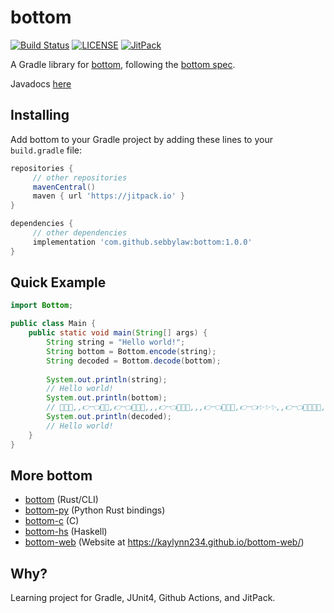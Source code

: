 # bottom

[![Build Status][GHAction-image]][GHAction-link]
[![LICENSE][LICENSE-image]][LICENSE-link]
[![JitPack][JitPack-image]][JitPack-link]

A Gradle library for [bottom](https://github.com/kaylynn234/bottom), following the [bottom spec](https://github.com/kaylynn234/bottom-spec).

Javadocs [here](https://jitpack.io/com/github/sebbylaw/bottom-java/latest/javadoc/)

## Installing

Add bottom to your Gradle project by adding these lines to your `build.gradle` file:
```groovy
repositories {
	 // other repositories
     mavenCentral()
     maven { url 'https://jitpack.io' }
}

dependencies {
     // other dependencies
     implementation 'com.github.sebbylaw:bottom:1.0.0'
}
```

## Quick Example

```java
import Bottom;

public class Main {
    public static void main(String[] args) {
        String string = "Hello world!";
        String bottom = Bottom.encode(string);
        String decoded = Bottom.decode(bottom);
        
        System.out.println(string);
        // Hello world!
        System.out.println(bottom);
        // 💖✨✨,,👉👈💖💖,👉👈💖💖🥺,,,👉👈💖💖🥺,,,👉👈💖💖✨,👉👈✨✨✨,,👉👈💖💖✨🥺,,,,👉👈💖💖✨,👉👈💖💖✨,,,,👉👈💖💖🥺,,,👉👈💖💖👉👈✨✨✨,,,👉👈
        System.out.println(decoded);
        // Hello world!
    }
}
```

## More bottom

- [bottom](https://github.com/kaylynn234/bottom) (Rust/CLI)
- [bottom-py](https://github.com/uYert/bottom-py) (Python Rust bindings)
- [bottom-c](https://github.com/LyricLy/bottom-c) (C)
- [bottom-hs](https://github.com/LyricLy/bottom-hs) (Haskell)
- [bottom-web](https://github.com/kaylynn234/bottom-web/) (Website at https://kaylynn234.github.io/bottom-web/)

## Why?

Learning project for Gradle, JUnit4, Github Actions, and JitPack.

[GHAction-image]: https://github.com/SebbyLaw/bottom-java/workflows/CI/badge.svg?branch=master&event=push
[GHAction-link]: https://github.com/SebbyLaw/bottom-java/actions?query=event%3Apush+branch%3Amaster
[LICENSE-image]: https://img.shields.io/github/license/SebbyLaw/bottom-java
[LICENSE-link]: https://github.com/SebbyLaw/bottom-java/blob/master/LICENSE
[JitPack-image]: https://jitpack.io/v/com.github.sebbylaw/bottom.svg
[JitPack-link]: https://jitpack.io/#com.github.sebbylaw/bottom
